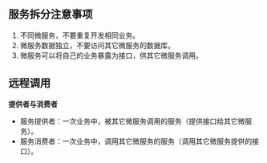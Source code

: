 ## 服务拆分注意事项

1. 不同微服务，不要重复开发相同业务。
2. 微服务数据独立，不要访问其它微服务的数据库。
3. 微服务可以将自己的业务暴露为接口，供其它微服务调用。

## 远程调用

**提供者与消费者**

* 服务提供者：一次业务中，被其它微服务调用的服务（提供接口给其它微服务）。
* 服务消费者：一次业务中，调用其它微服务的服务（调用其它微服务提供的接口）。